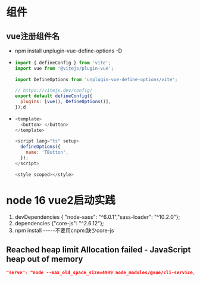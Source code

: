 # 组件

## vue注册组件名

- npm install unplugin-vue-define-options -D

- ```js
  import { defineConfig } from 'vite';
  import vue from '@vitejs/plugin-vue';
   
  import DefineOptions from 'unplugin-vue-define-options/vite';
   
  // https://vitejs.dev/config/
  export default defineConfig({
    plugins: [vue(), DefineOptions()],
  });d
  ```

- ```js
  <template>
    <button> </button>
  </template>
   
  <script lang="ts" setup>
    defineOptions({
      name: 'TButton',
    });
  </script>
   
  <style scoped></style>
  
  ```


# node 16 vue2启动实践

1. devDependencies { "node-sass": "^6.0.1","sass-loader": "^10.2.0"};
2. dependencies {"core-js": "^2.6.12"};
3. npm install              -----不要用cnpm:缺少core-js



## Reached heap limit Allocation failed - JavaScript heap out of memory

```json
"serve": "node --max_old_space_size=4999 node_modules/@vue/cli-service/bin/vue-cli-service.js serve --open",
```

